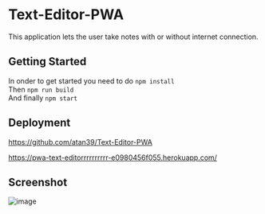 # Text-Editor-PWA
This application lets the user take notes with or without internet connection. 

## Getting Started
In onder to get started you need to do
```npm install``` <br>
Then ```npm run build``` <br>
And finally ```npm start``` <br>

## Deployment
https://github.com/atan39/Text-Editor-PWA

https://pwa-text-editorrrrrrrrrr-e0980456f055.herokuapp.com/

## Screenshot
![image](https://github.com/atan39/Text-Editor-PWA/assets/126987766/fa0417bf-2641-4d4e-a970-2796cabeeb3b)
